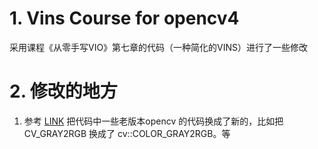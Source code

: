 # 1. Vins Course for opencv4
采用课程《从零手写VIO》第七章的代码（一种简化的VINS）进行了一些修改

# 2. 修改的地方
1. 参考 [LINK](https://blog.csdn.net/u013454780/article/details/126859201?spm=1001.2014.3001.5506) 把代码中一些老版本opencv 的代码换成了新的，比如把 CV_GRAY2RGB 换成了 cv::COLOR_GRAY2RGB。等
 
